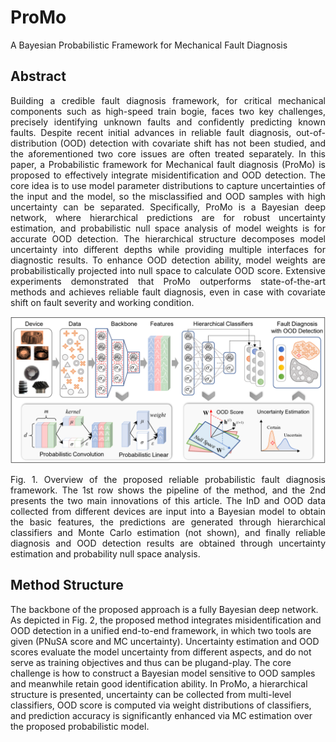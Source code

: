 # ProMo
A Bayesian Probabilistic Framework for Mechanical Fault Diagnosis

## Abstract
<p align="justify">
Building a credible fault diagnosis framework, for critical mechanical components such as high-speed train bogie, faces two key challenges, precisely identifying unknown faults and confidently predicting known faults. Despite recent initial advances in reliable fault diagnosis, out-of-distribution (OOD) detection with covariate shift has not been studied, and the aforementioned two core issues are often treated separately. In this paper, a Probabilistic framework for Mechanical fault diagnosis (ProMo) is proposed to effectively integrate misidentification and OOD detection. The core idea is to use model parameter distributions to capture uncertainties of the input and the model, so the misclassified and OOD samples with high uncertainty can be separated. Specifically, ProMo is a Bayesian deep network, where hierarchical predictions are for robust uncertainty estimation, and probabilistic null space analysis of model weights is for accurate OOD detection. The hierarchical structure decomposes model uncertainty into different depths while providing multiple interfaces for diagnostic results. To enhance OOD detection ability, model weights are probabilistically projected into null space to calculate OOD score. Extensive experiments demonstrated that ProMo outperforms state-of-the-art methods and achieves reliable fault diagnosis, even in case with covariate shift on fault severity and working condition. 
</p>

<div align=center>
<img src="figs/framework_illustration_v2.png" width="800">
</div>
<p align="justify">
Fig. 1. Overview of the proposed reliable probabilistic fault diagnosis framework. The 1st row shows the pipeline of the method, and the 2nd presents the two main innovations of this article. The InD and OOD data collected from different devices are input into a Bayesian model to obtain the basic features, the predictions are generated through hierarchical classifiers and Monte Carlo estimation (not shown), and finally reliable diagnosis and OOD detection results are obtained through uncertainty estimation and probability null space analysis.
</p>

## Method Structure
The backbone of the proposed approach is a fully Bayesian deep network. As depicted in Fig. 2, the proposed method integrates misidentification and OOD detection in a unified end-to-end framework, in which two tools are given (PNuSA score and MC uncertainty). Uncertainty estimation and OOD scores evaluate the model uncertainty from different aspects, and do not serve as training objectives and thus can be plugand-play. The core challenge is how to construct a Bayesian model sensitive to OOD samples and meanwhile retain good identification ability. In ProMo, a hierarchical structure is presented, uncertainty can be collected from multi-level classifiers, OOD score is computed via weight distributions of classifiers, and prediction accuracy is significantly enhanced via MC estimation over the proposed probabilistic model.


